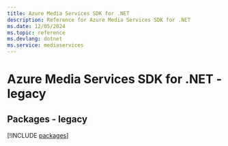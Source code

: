 ```yaml
---
title: Azure Media Services SDK for .NET
description: Reference for Azure Media Services SDK for .NET
ms.date: 12/05/2024
ms.topic: reference
ms.devlang: dotnet
ms.service: mediaservices
---
```

# Azure Media Services SDK for .NET - legacy
## Packages - legacy
[!INCLUDE [packages](media-services-index.md)]